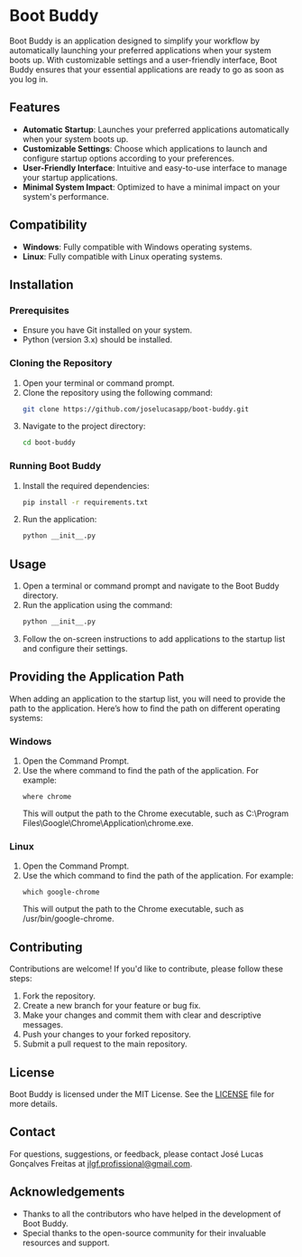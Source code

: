 # Boot Buddy

Boot Buddy is an application designed to simplify your workflow by automatically launching your preferred applications when your system boots up. With customizable settings and a user-friendly interface, Boot Buddy ensures that your essential applications are ready to go as soon as you log in.

## Features

- **Automatic Startup**: Launches your preferred applications automatically when your system boots up.
- **Customizable Settings**: Choose which applications to launch and configure startup options according to your preferences.
- **User-Friendly Interface**: Intuitive and easy-to-use interface to manage your startup applications.
- **Minimal System Impact**: Optimized to have a minimal impact on your system's performance.

## Compatibility

- **Windows**: Fully compatible with Windows operating systems.
- **Linux**: Fully compatible with Linux operating systems.

## Installation

### Prerequisites

- Ensure you have Git installed on your system.
- Python (version 3.x) should be installed.

### Cloning the Repository

1. Open your terminal or command prompt.
2. Clone the repository using the following command:
    ```bash
    git clone https://github.com/joselucasapp/boot-buddy.git
    ```
3. Navigate to the project directory:
    ```bash
    cd boot-buddy
    ```

### Running Boot Buddy

1. Install the required dependencies:
    ```bash
    pip install -r requirements.txt
    ```
2. Run the application:
    ```bash
    python __init__.py
    ```

## Usage

1. Open a terminal or command prompt and navigate to the Boot Buddy directory.
2. Run the application using the command:
    ```bash
    python __init__.py
    ```
3. Follow the on-screen instructions to add applications to the startup list and configure their settings.

## Providing the Application Path

When adding an application to the startup list, you will need to provide the path to the application. Here’s how to find the path on different operating systems:

### Windows
1. Open the Command Prompt.
2. Use the where command to find the path of the application. For example:
   ```
   where chrome
   ```
    This will output the path to the Chrome executable, such as C:\Program Files\Google\Chrome\Application\chrome.exe.

### Linux
1. Open the Command Prompt.
2. Use the which command to find the path of the application. For example:
   ```
   which google-chrome
   ```
    This will output the path to the Chrome executable, such as /usr/bin/google-chrome.

## Contributing

Contributions are welcome! If you'd like to contribute, please follow these steps:

1. Fork the repository.
2. Create a new branch for your feature or bug fix.
3. Make your changes and commit them with clear and descriptive messages.
4. Push your changes to your forked repository.
5. Submit a pull request to the main repository.

## License

Boot Buddy is licensed under the MIT License. See the [LICENSE](LICENSE) file for more details.

## Contact

For questions, suggestions, or feedback, please contact José Lucas Gonçalves Freitas at [jlgf.profissional@gmail.com](mailto:jlgf.profissional@gmail.com).

## Acknowledgements

- Thanks to all the contributors who have helped in the development of Boot Buddy.
- Special thanks to the open-source community for their invaluable resources and support.
